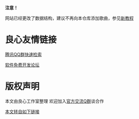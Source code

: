 **注意！**

网站已经更改了数据结构，建议不再向本仓库添加歌曲，参见[新教程](http://u.720life.cn/g/2e71d0f0a5c601172267ba20d3a43c6e6e4d31b29d378f492bd1c5d6de3d766fef2141fb69574b500af492b8a3e276cd9935040b572ade348438092f5cb6c856e62239235eaece1ee1a82b94d346f7788f04e58b0e7b25a73b5a90f0ea0216eb92a3f3202ff8b5b0ae10e60ce7662619)


 # 良心友情链接

[腾讯QQ群快速检索](http://u.720life.cn/s/8cf73f7c)

[软件免费开发论坛](http://u.720life.cn/s/bbb01dc0)

# 版权声明 

本文由良心工作室整理 欢迎加入[官方交流Q群](https://u.720life.cn/s/f2316816)谈合作

[本文转自如下链接](http://u.720life.cn/g/2e71d0f0a5c601172267ba20d3a43c6ecc637d7fcc54e06b444ff415c65bdfd42dfb56981d8f74f3a87d7d7ce24354e6b7b955274f46edcf2a71f4f37d99338179bad1ef6dd3b80c5612a4a2b8fe44c6)